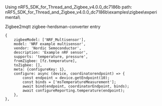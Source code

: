 Using nRF5_SDK_for_Thread_and_Zigbee_v4.0.0_dc7186b
path: nRF5_SDK_for_Thread_and_Zigbee_v4.0.0_dc7186b\examples\zigbee\experimental\




Zigbee2mqtt zigbee-herdsman-converter entry
```
{
    zigbeeModel: ['NRF_Multisensor'],
    model: 'NRF example multisensor',
    vendor: 'Nordic Semoconductor',
    description: 'Example nRF sensor',
    supports: 'temperature, pressure',
    fromZigbee: [fz.temperature],
    toZigbee: [],
    meta: {configureKey: 1},
    configure: async (device, coordinatorendpoint) => {
        const endpoint = device.getEndpoint(10);
        const binds = ['msTemperatureMeasurement'];
        await bind(endpoint, coordinatorEndpoint, binds);
        await configureReporting.temperature(endpoint);
    },
},
```
